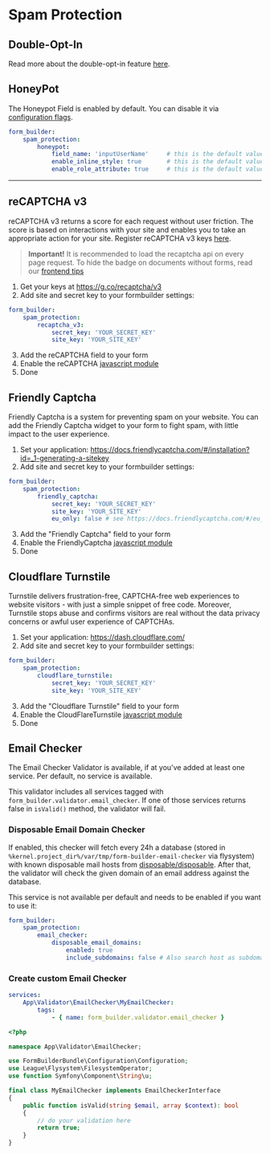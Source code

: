 # Spam Protection

## Double-Opt-In
Read more about the double-opt-in feature [here](./04_DoubleOptIn.md).

## HoneyPot
The Honeypot Field is enabled by default. You can disable it via [configuration flags](100_ConfigurationFlags.md).

```yaml
form_builder:
    spam_protection:
        honeypot:
            field_name: 'inputUserName'     # this is the default value
            enable_inline_style: true       # this is the default value
            enable_role_attribute: true     # this is the default value and will add the role="presentation" attribute
```

***

## reCAPTCHA v3
reCAPTCHA v3 returns a score for each request without user friction. 
The score is based on interactions with your site and enables you to take an appropriate action for your site. 
Register reCAPTCHA v3 keys [here](https://g.co/recaptcha/v3).

> **Important!** It is recommended to load the recaptcha api on every page request.
> To hide the badge on documents without forms, read our [frontend tips](./90_FrontendTips.md)

1. Get your keys at https://g.co/recaptcha/v3
2. Add site and secret key to your formbuilder settings:

```yaml
form_builder:
    spam_protection:
        recaptcha_v3:
            secret_key: 'YOUR_SECRET_KEY'
            site_key: 'YOUR_SITE_KEY'
```

3. Add the reCAPTCHA field to your form
4. Enable the reCAPTCHA [javascript module](./91_Javascript.md)
4. Done

## Friendly Captcha
Friendly Captcha is a system for preventing spam on your website.
You can add the Friendly Captcha widget to your form to fight spam, with little impact to the user experience.

1. Set your application: https://docs.friendlycaptcha.com/#/installation?id=_1-generating-a-sitekey
2. Add site and secret key to your formbuilder settings:

```yaml
form_builder:
    spam_protection:
        friendly_captcha:
            secret_key: 'YOUR_SECRET_KEY'
            site_key: 'YOUR_SITE_KEY'
            eu_only: false # see https://docs.friendlycaptcha.com/#/eu_endpoint (enterprise only)
```

3. Add the "Friendly Captcha" field to your form
4. Enable the FriendlyCaptcha [javascript module](./91_Javascript.md)
4. Done

## Cloudflare Turnstile
Turnstile delivers frustration-free, CAPTCHA-free web experiences to website visitors - with just a simple snippet of free code.
Moreover, Turnstile stops abuse and confirms visitors are real without the data privacy concerns or awful user experience of CAPTCHAs.

1. Set your application: https://dash.cloudflare.com/
2. Add site and secret key to your formbuilder settings:

```yaml
form_builder:
    spam_protection:
        cloudflare_turnstile:
            secret_key: 'YOUR_SECRET_KEY'
            site_key: 'YOUR_SITE_KEY'

```

3. Add the "Cloudflare Turnstile" field to your form
4. Enable the CloudFlareTurnstile [javascript module](./91_Javascript.md)
4. Done

## Email Checker
The Email Checker Validator is available, if at you've added at least one service.
Per default, no service is available. 

This validator includes all services tagged with `form_builder.validator.email_checker`.
If one of those services returns false in `isValid()` method, the validator will fail.

### Disposable Email Domain Checker
If enabled, this checker will fetch every 24h a database (stored in `%kernel.project_dir%/var/tmp/form-builder-email-checker` via flysystem) with known disposable mail hosts from [disposable/disposable](https://github.com/disposable/disposable).
After that, the validator will check the given domain of an email address against the database.

This service is not available per default and needs to be enabled if you want to use it:

```yaml
form_builder:
    spam_protection:
        email_checker:
            disposable_email_domains:
                enabled: true
                include_subdomains: false # Also search host as subdomain. Default: false. Note, that this can be a huge performance impact
```

### Create custom Email Checker

```yaml
services:
    App\Validator\EmailChecker\MyEmailChecker:
        tags:
            - { name: form_builder.validator.email_checker }
```

```php
<?php

namespace App\Validator\EmailChecker;

use FormBuilderBundle\Configuration\Configuration;
use League\Flysystem\FilesystemOperator;
use function Symfony\Component\String\u;

final class MyEmailChecker implements EmailCheckerInterface
{
    public function isValid(string $email, array $context): bool
    {
        // do your validation here
        return true;
    }
}
```